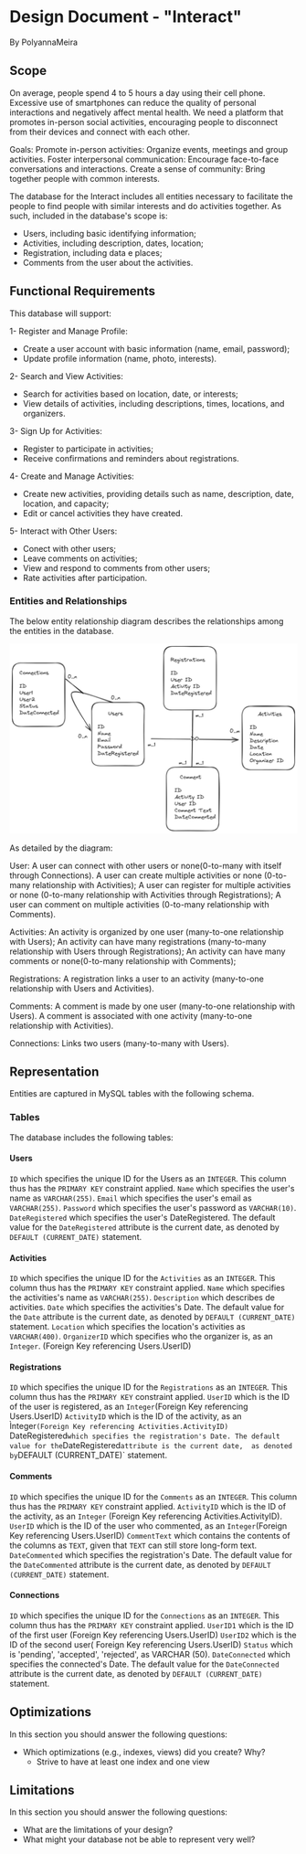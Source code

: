# Design Document - "Interact"

By PolyannaMeira

## Scope

On average, people spend 4 to 5 hours a day using their cell phone. Excessive use of smartphones can reduce the 
quality of personal interactions and negatively affect mental health. 
We need a platform that promotes in-person social activities, encouraging people to disconnect from their devices 
and connect with each other.

Goals:
Promote in-person activities: Organize events, meetings and group activities.
Foster interpersonal communication: Encourage face-to-face conversations and interactions.
Create a sense of community: Bring together people with common interests.

The database for the Interact includes all entities necessary to facilitate the people to find people with similar 
interests and do activities together. As such, included in the database's scope is:

* Users, including basic identifying information;
* Activities, including description, dates, location;
* Registration, including data e places;
* Comments from the user about the activities.

## Functional Requirements

This database will support:

1- Register and Manage Profile:
  * Create a user account with basic information (name, email, password);
  * Update profile information (name, photo, interests).
    
2-  Search and View Activities:
  * Search for activities based on location, date, or interests;
  * View details of activities, including descriptions, times, locations, and organizers.

3- Sign Up for Activities:
  * Register to participate in activities;
  * Receive confirmations and reminders about registrations.
    
4- Create and Manage Activities:
  * Create new activities, providing details such as name, description, date, location, and capacity;
  * Edit or cancel activities they have created.

 5- Interact with Other Users:
  * Conect with other users;
  * Leave comments on activities;
  * View and respond to comments from other users;
  * Rate activities after participation.


### Entities and Relationships

The below entity relationship diagram describes the relationships among the entities in the database.

![Diagram](diagram.png)

As detailed by the diagram:

User:
A user can connect with other users or none(0-to-many with itself through Connections).
A user can create multiple activities or none (0-to-many relationship with Activities);
A user can register for multiple activities or none (0-to-many relationship with Activities through Registrations);
A user can comment on multiple activities (0-to-many relationship with Comments).

Activities:
An activity is organized by one user (many-to-one relationship with Users);
An activity can have many registrations (many-to-many relationship with Users through Registrations);
An activity can have many comments or none(0-to-many relationship with Comments);

Registrations:
A registration links a user to an activity (many-to-one relationship with Users and Activities).

Comments:
A comment is made by one user (many-to-one relationship with Users).
A comment is associated with one activity (many-to-one relationship with Activities).

Connections:
Links two users (many-to-many with Users).

## Representation

Entities are captured in MySQL tables with the following schema.

### Tables

The database includes the following tables:

#### Users

`ID` which specifies the unique ID for the Users as an `INTEGER`. This column thus has the `PRIMARY KEY` constraint applied.
`Name` which specifies the user's name as `VARCHAR(255)`.
`Email` which specifies the user's email as `VARCHAR(255)`.
`Password` which specifies the user's password as `VARCHAR(10)`.
`DateRegistered` which specifies the user's DateRegistered. The default value for the `DateRegistered` attribute is the current date, 
as denoted by `DEFAULT (CURRENT_DATE)` statement.

#### Activities 

`ID` which specifies the unique ID for the `Activities` as an `INTEGER`. This column thus has the `PRIMARY KEY` constraint applied.
`Name` which specifies the activities's name as `VARCHAR(255)`.
`Description` which describes de activities.
`Date` which specifies the activities's Date. The default value for the `Date` attribute is the current date, 
as denoted by `DEFAULT (CURRENT_DATE)` statement.
`Location` which specifies the location's activities as `VARCHAR(400)`.
`OrganizerID` which specifies who the organizer is, as an `Integer`. (Foreign Key referencing Users.UserID)

#### Registrations

`ID` which specifies the unique ID for the `Registrations` as an `INTEGER`. This column thus has the `PRIMARY KEY` constraint applied.
`UserID` which is the ID of the user is registered, as an `Integer`(Foreign Key referencing Users.UserID)
`ActivityID` which is the ID of the activity, as an Ìnteger`(Foreign Key referencing Activities.ActivityID)
`DateRegistered` which specifies the registration's Date. The default value for the `DateRegistered` attribute is the current date, 
as denoted by `DEFAULT (CURRENT_DATE)` statement.

#### Comments

`ID` which specifies the unique ID for the `Comments` as an `INTEGER`. This column thus has the `PRIMARY KEY` constraint applied.
`ActivityID` which is the ID of the activity, as an `Integer` (Foreign Key referencing Activities.ActivityID).
`UserID` which is the ID of the user who commented, as an `Integer`(Foreign Key referencing Users.UserID)
`CommentText` which contains the contents of the columns as `TEXT`, given that `TEXT` can still store long-form text.
`DateCommented` which specifies the registration's Date. The default value for the `DateCommented` attribute is the current date, 
as denoted by `DEFAULT (CURRENT_DATE)` statement.

#### Connections

`ID` which specifies the unique ID for the `Connections` as an `INTEGER`. This column thus has the `PRIMARY KEY` constraint applied.
`UserID1` which is the ID of the first user (Foreign Key referencing Users.UserID)
`UserID2` which is the ID of the second user( Foreign Key referencing Users.UserID)
`Status` which is 'pending', 'accepted', 'rejected', as VARCHAR (50).
`DateConnected` which specifies the connected's Date. The default value for the `DateConnected` attribute is the current date, 
as denoted by `DEFAULT (CURRENT_DATE)` statement.


## Optimizations

In this section you should answer the following questions:

* Which optimizations (e.g., indexes, views) did you create? Why?
    * Strive to have at least one index and one view

## Limitations

In this section you should answer the following questions:

* What are the limitations of your design?
* What might your database not be able to represent very well?
